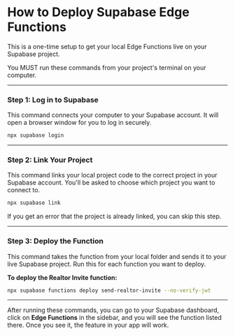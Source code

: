 # How to Deploy Supabase Edge Functions

This is a one-time setup to get your local Edge Functions live on your Supabase project.

You MUST run these commands from your project's terminal on your computer.

---

### Step 1: Log in to Supabase

This command connects your computer to your Supabase account. It will open a browser window for you to log in securely.

```bash
npx supabase login
```

---

### Step 2: Link Your Project

This command links your local project code to the correct project in your Supabase account. You'll be asked to choose which project you want to connect to.

```bash
npx supabase link
```
If you get an error that the project is already linked, you can skip this step.

---

### Step 3: Deploy the Function

This command takes the function from your local folder and sends it to your live Supabase project. Run this for each function you want to deploy.

**To deploy the Realtor Invite function:**
```bash
npx supabase functions deploy send-realtor-invite --no-verify-jwt
```

---

After running these commands, you can go to your Supabase dashboard, click on **Edge Functions** in the sidebar, and you will see the function listed there. Once you see it, the feature in your app will work.